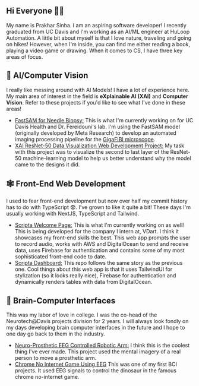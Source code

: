 ## Hi Everyone 🙋‍♂️

My name is Prakhar Sinha. I am an aspiring software developer! I recently graduated from UC Davis and I'm working as an AI/ML engineer at HuLoop Automation. A little bit about myself is that I love nature, traveling and going on hikes! However, when I'm inside, you can find me either reading a book, playing a video game or drawing. When it comes to CS, I have three key areas of focus.

## 🤖 **AI/Computer Vision** 
I really like messing around with AI Models! I have a lot of experience here. My main area of interest in the field is **eXplainable AI (XAI)** and **Computer Vision**. Refer to these projects if you'd like to see what I've done in these areas!
- [FastSAM for Needle Biopsy:](https://github.com/prakhargaming/FastSAM-needle-biopsy) This is what I'm currently working on for UC Davis Health and Dr. Fereidouni's lab. I'm using the FastSAM model (originally developed by Meta Research) to develop an automated imaging processing pipeline for the [GigaFIBI microscope](https://opg.optica.org/abstract.cfm?uri=Microscopy-2024-MS1A.2).
- [XAI ResNet-50 Data Visualization Web Development Project:](https://github.com/prakhargaming/Data-Visualization-Web-Dev-Project) My task with this project was to visualize the second to last layer of the ResNet-50 machine-learning model to help us better understand why the model came to the designs it did.

## 🕸 **Front-End Web Development** 
I used to fear front-end development but now over half my commit history has to do with TypeScript 😨. I've grown to like it quite a bit! These days I'm usually working with NextJS, TypeScript and Tailwind.
- [Scripta Welcome Page:](https://github.com/prakhargaming/scripta-welcome-interface) This is what I'm currently working on as well! This is being developed for the company I intern at, VDart. I think it showcases my front-end skills the best. This web app prompts the user to record audio, works with AWS and DigitalOcean to send and receive data, uses Firebase for authentication and contains some of my most sophisticated front-end code to date.
- [Scripta Dashboard:](https://github.com/prakhargaming/scripta-dashboard) This repo follows the same story as the previous one. Cool things about this web app is that it uses TailwindUI for stylization (so it looks really nice), Firebase for authentication and dynamically renders tables with data from DigitalOcean.
  
## 🧠 **Brain-Computer Interfaces** 
This was my labor of love in college. I was the co-head of the Neurotech@Davis projects division for 2 years. I will always look fondly on my days developing brain computer interfaces in the future and I hope to one day go back to them in the industry.
- [Neuro-Prosthetic EEG Controlled Robotic Arm:](https://github.com/Neurotech-Davis/RoboticArm) I think this is the coolest thing I've ever made. This project used the mental imagery of a real person to move a prosthetic arm.
- [Chrome No Internet Game Using EEG](https://github.com/Neurotech-Davis/Neurofest-Project-2023) This was one of my first BCI projects. It used EEG signals to control the dinosaur in the famous chrome no-internet game.
